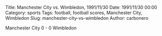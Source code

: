 Title: Manchester City vs. Wimbledon, 1991/11/30
Date: 1991/11/30 00:00
Category: sports
Tags: football, football scores, Manchester City, Wimbledon
Slug: manchester-city-vs-wimbledon
Author: carbonero


Manchester City 0 - 0 Wimbledon
